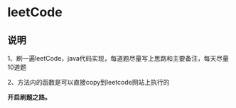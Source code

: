 # leetCode

## 说明

1、刷一遍leetCode，java代码实现，每道题尽量写上思路和主要备注，每天尽量10道题

2、方法内的函数是可以直接copy到leetcode网站上执行的

**开启刷题之路。**